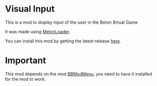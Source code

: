 # Visual Input
This is a mod to display input of the user in the Beton Brtual Game

It was made using [MelonLoader](https://github.com/LavaGang/MelonLoader).

You can install this mod by getting the latest release [here](https://github.com/MiaouZart/BBModVisualInput/releases).

# Important
This mod depends on the mod [BBModMenu](https://github.com/MiaouZart/BBModMenu/releases), you need to have it installed for the mod to work.
